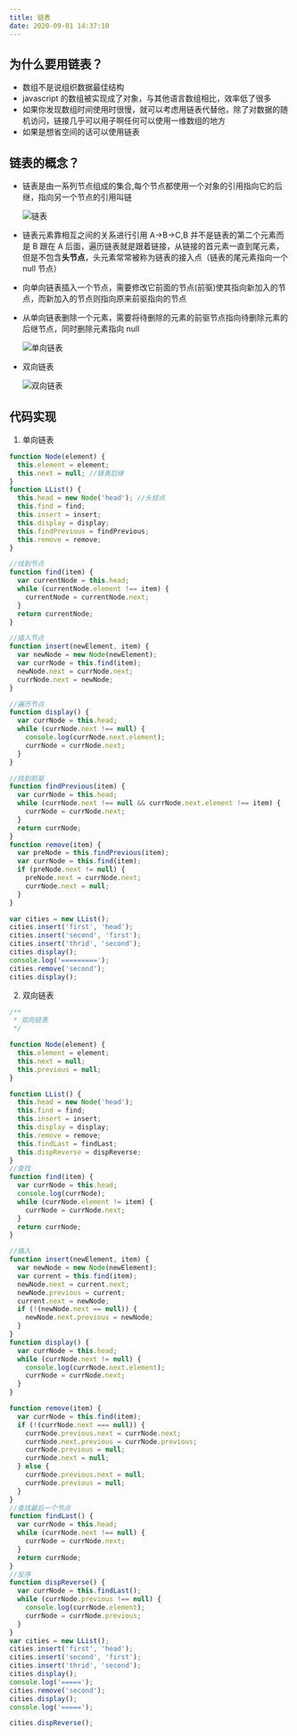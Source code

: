 ```yaml
---
title: 链表
date: 2020-09-01 14:37:10
---
```


## 为什么要用链表？

- 数组不是说组织数据最佳结构
- javascript 的数组被实现成了对象，与其他语言数组相比，效率低了很多
- 如果你发现数组时间使用时很慢，就可以考虑用链表代替他，除了对数据的随机访问，链接几乎可以用子啊任何可以使用一维数组的地方
- 如果是想省空间的话可以使用链表

## 链表的概念？

- 链表是由一系列节点组成的集合,每个节点都使用一个对象的引用指向它的后继，指向另一个节点的引用叫链

  ![链表](/datasrouce/link.png)

- 链表元素靠相互之间的关系进行引用 A->B->C,B 并不是链表的第二个元素而是 B 跟在 A 后面，遍历链表就是跟着链接，从链接的首元素一直到尾元素，但是不包含**头节点**，头元素常常被称为链表的接入点（链表的尾元素指向一个 null 节点）

- 向单向链表插入一个节点，需要修改它前面的节点(前驱)使其指向新加入的节点，而新加入的节点则指向原来前驱指向的节点
- 从单向链表删除一个元素，需要将待删除的元素的前驱节点指向待删除元素的后继节点，同时删除元素指向 null

  ![单向链表](/datasrouce/单链表.png)

- 双向链表

  ![双向链表](/datasrouce/双向链表.png)

## 代码实现

1. 单向链表

```js
function Node(element) {
  this.element = element;
  this.next = null; //链表后继
}
function LList() {
  this.head = new Node('head'); //头结点
  this.find = find;
  this.insert = insert;
  this.display = display;
  this.findPrevious = findPrevious;
  this.remove = remove;
}

//找到节点
function find(item) {
  var currentNode = this.head;
  while (currentNode.element !== item) {
    currentNode = currentNode.next;
  }
  return currentNode;
}

//插入节点
function insert(newElement, item) {
  var newNode = new Node(newElement);
  var currNode = this.find(item);
  newNode.next = currNode.next;
  currNode.next = newNode;
}

//遍历节点
function display() {
  var currNode = this.head;
  while (currNode.next !== null) {
    console.log(currNode.next.element);
    currNode = currNode.next;
  }
}

//找到前驱
function findPrevious(item) {
  var currNode = this.head;
  while (currNode.next !== null && currNode.next.element !== item) {
    currNode = currNode.next;
  }
  return currNode;
}
function remove(item) {
  var preNode = this.findPrevious(item);
  var currNode = this.find(item);
  if (preNode.next != null) {
    preNode.next = currNode.next;
    currNode.next = null;
  }
}

var cities = new LList();
cities.insert('first', 'head');
cities.insert('second', 'first');
cities.insert('thrid', 'second');
cities.display();
console.log('=========');
cities.remove('second');
cities.display();
```

2. 双向链表

```js
/**
 * 双向链表
 */

function Node(element) {
  this.element = element;
  this.next = null;
  this.previous = null;
}

function LList() {
  this.head = new Node('head');
  this.find = find;
  this.insert = insert;
  this.display = display;
  this.remove = remove;
  this.findLast = findLast;
  this.dispReverse = dispReverse;
}
//查找
function find(item) {
  var currNode = this.head;
  console.log(currNode);
  while (currNode.element != item) {
    currNode = currNode.next;
  }
  return currNode;
}

//插入
function insert(newElement, item) {
  var newNode = new Node(newElement);
  var current = this.find(item);
  newNode.next = current.next;
  newNode.previous = current;
  current.next = newNode;
  if (!(newNode.next == null)) {
    newNode.next.previous = newNode;
  }
}
function display() {
  var currNode = this.head;
  while (currNode.next != null) {
    console.log(currNode.next.element);
    currNode = currNode.next;
  }
}

function remove(item) {
  var currNode = this.find(item);
  if (!(currNode.next === null)) {
    currNode.previous.next = currNode.next;
    currNode.next.previous = currNode.previous;
    currNode.previous = null;
    currNode.next = null;
  } else {
    currNode.previous.next = null;
    currNode.previous = null;
  }
}
//查找最后一个节点
function findLast() {
  var currNode = this.head;
  while (currNode.next !== null) {
    currNode = currNode.next;
  }
  return currNode;
}
//反序
function dispReverse() {
  var currNode = this.findLast();
  while (currNode.previous !== null) {
    console.log(currNode.element);
    currNode = currNode.previous;
  }
}
var cities = new LList();
cities.insert('first', 'head');
cities.insert('second', 'first');
cities.insert('thrid', 'second');
cities.display();
console.log('=====');
cities.remove('second');
cities.display();
console.log('=====');

cities.dispReverse();
```
